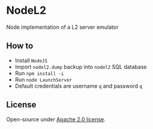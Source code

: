 # NodeL2
Node implementation of a L2 server emulator

<h2>How to</h2>

* Install `NodeJS`
* Import `nodel2.dump` backup into `nodel2` SQL database
* Run `npm install -i`
* Run `node LaunchServer`
* Default credentials are username `q` and password `q`

<h2>License</h2>

Open-source under [Apache 2.0 license](https://www.apache.org/licenses/LICENSE-2.0).
